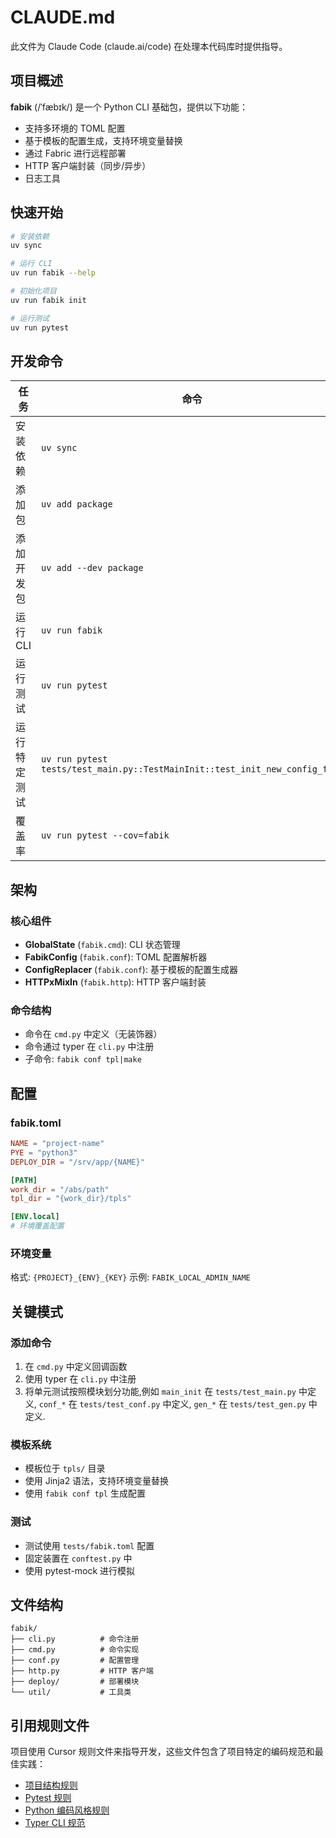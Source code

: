 # CLAUDE.md

此文件为 Claude Code (claude.ai/code) 在处理本代码库时提供指导。

## 项目概述

**fabik** (/ˈfæbɪk/) 是一个 Python CLI 基础包，提供以下功能：
- 支持多环境的 TOML 配置
- 基于模板的配置生成，支持环境变量替换
- 通过 Fabric 进行远程部署
- HTTP 客户端封装（同步/异步）
- 日志工具

## 快速开始

```bash
# 安装依赖
uv sync

# 运行 CLI
uv run fabik --help

# 初始化项目
uv run fabik init

# 运行测试
uv run pytest
```

## 开发命令

| 任务 | 命令 |
|------|---------|
| 安装依赖 | `uv sync` |
| 添加包 | `uv add package` |
| 添加开发包 | `uv add --dev package` |
| 运行 CLI | `uv run fabik` |
| 运行测试 | `uv run pytest` |
| 运行特定测试 | `uv run pytest tests/test_main.py::TestMainInit::test_init_new_config_file` |
| 覆盖率 | `uv run pytest --cov=fabik` |

## 架构

### 核心组件
- **GlobalState** (`fabik.cmd`): CLI 状态管理
- **FabikConfig** (`fabik.conf`): TOML 配置解析器
- **ConfigReplacer** (`fabik.conf`): 基于模板的配置生成器
- **HTTPxMixIn** (`fabik.http`): HTTP 客户端封装

### 命令结构
- 命令在 `cmd.py` 中定义（无装饰器）
- 命令通过 typer 在 `cli.py` 中注册
- 子命令: `fabik conf tpl|make`

## 配置

### fabik.toml
```toml
NAME = "project-name"
PYE = "python3"
DEPLOY_DIR = "/srv/app/{NAME}"

[PATH]
work_dir = "/abs/path"
tpl_dir = "{work_dir}/tpls"

[ENV.local]
# 环境覆盖配置
```

### 环境变量
格式: `{PROJECT}_{ENV}_{KEY}`
示例: `FABIK_LOCAL_ADMIN_NAME`

## 关键模式

### 添加命令
1. 在 `cmd.py` 中定义回调函数
2. 使用 typer 在 `cli.py` 中注册
3. 将单元测试按照模块划分功能,例如 `main_init` 在 `tests/test_main.py` 中定义, `conf_*` 在 `tests/test_conf.py` 中定义, `gen_*` 在 `tests/test_gen.py` 中定义.

### 模板系统
- 模板位于 `tpls/` 目录
- 使用 Jinja2 语法，支持环境变量替换
- 使用 `fabik conf tpl` 生成配置

### 测试
- 测试使用 `tests/fabik.toml` 配置
- 固定装置在 `conftest.py` 中
- 使用 pytest-mock 进行模拟

## 文件结构
```
fabik/
├── cli.py          # 命令注册
├── cmd.py          # 命令实现
├── conf.py         # 配置管理
├── http.py         # HTTP 客户端
├── deploy/         # 部署模块
└── util/           # 工具类
```

## 引用规则文件

项目使用 Cursor 规则文件来指导开发，这些文件包含了项目特定的编码规范和最佳实践：

- [项目结构规则](.cursor/rules/project-structure.mdc)
- [Pytest 规则](.cursor/rules/pytest.mdc)
- [Python 编码风格规则](.cursor/rules/python-style.mdc)
- [Typer CLI 规范](.cursor/rules/typer.mdc)